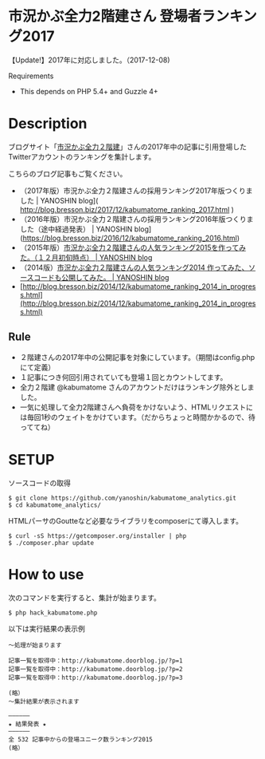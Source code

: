 市況かぶ全力2階建さん 登場者ランキング2017
====================

【Update!】2017年に対応しました。（2017-12-08)


Requirements

-  This depends on PHP 5.4+ and Guzzle 4+

# Description

ブログサイト「[市況かぶ全力２階建](http://kabumatome.doorblog.jp/)」さんの2017年中の記事に引用登場したTwitterアカウントのランキングを集計します。

こちらのブログ記事もご覧ください。

- （2017年版）市況かぶ全力２階建さんの採用ランキング2017年版つくりました | YANOSHIN blog]( http://blog.bresson.biz/2017/12/kabumatome_ranking_2017.html )
- （2016年版）市況かぶ全力２階建さんの採用ランキング2016年版つくりました（途中経過発表） | YANOSHIN blog](https://blog.bresson.biz/2016/12/kabumatome_ranking_2016.html)
- （2015年版）[市況かぶ全力２階建さんの人気ランキング2015を作ってみた。（１２月初旬時点） | YANOSHIN blog](http://blog.bresson.biz/2015/12/kabumatome_ranking_2015.html)
- （2014版）[市況かぶ全力２階建さんの人気ランキング2014 作ってみた、ソースコードも公開してみた。 | YANOSHIN blog](http://blog.bresson.biz/2014/12/kabumatome_ranking_2014_in_progress.html)
- [http://blog.bresson.biz/2014/12/kabumatome_ranking_2014_in_progress.html](http://blog.bresson.biz/2014/12/kabumatome_ranking_2014_in_progress.html)



## Rule

- ２階建さんの2017年中の公開記事を対象にしています。（期間はconfig.phpにて定義）
- １記事につき何回引用されていても登場１回とカウントしてます。
- 全力２階建 @kabumatome さんのアカウントだけはランキング除外としました。
- 一気に処理して全力2階建さんへ負荷をかけないよう、HTMLリクエストには毎回1秒のウェイトをかけています。（だからちょっと時間かかるので、待っててね）


# SETUP

ソースコードの取得
```
$ git clone https://github.com/yanoshin/kabumatome_analytics.git
$ cd kabumatome_analytics/
```

HTMLパーサのGoutteなど必要なライブラリをcomposerにて導入します。
```
$ curl -sS https://getcomposer.org/installer | php
$ ./composer.phar update
```


# How to use

次のコマンドを実行すると、集計が始まります。
```
$ php hack_kabumatome.php
```

以下は実行結果の表示例
```
〜処理が始まります

記事一覧を取得中：http://kabumatome.doorblog.jp/?p=1
記事一覧を取得中：http://kabumatome.doorblog.jp/?p=2
記事一覧を取得中：http://kabumatome.doorblog.jp/?p=3

(略）
〜集計結果が表示されます

——————
★ 結果発表 ★
——————
全 532 記事中からの登場ユニーク数ランキング2015
(略）
```

